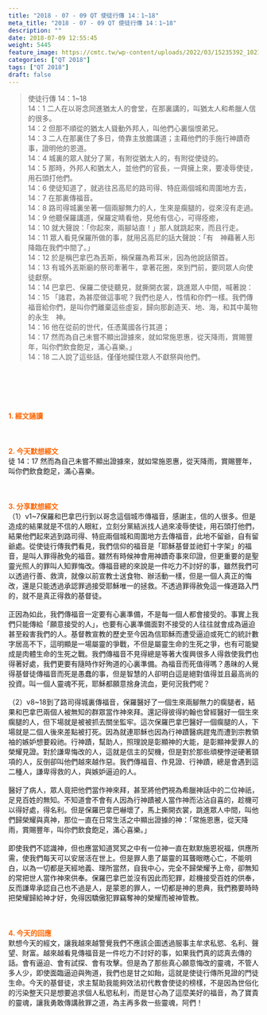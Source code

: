 ```yaml
---
title: "2018 - 07 - 09 QT 使徒行傳 14：1~18"
meta_title: "2018 - 07 - 09 QT 使徒行傳 14：1~18"
description: ""
date: 2018-07-09 12:55:45
weight: 5445
feature_image: https://cmtc.tw/wp-content/uploads/2022/03/15235392_10211799862337740_180693556567566654_o-1.webp
categories: ["QT 2018"]
tags: ["QT 2018"]
draft: false
---
```


<blockquote>使徒行傳 14：1~18<br />
14：1 二人在以哥念同進猶太人的會堂，在那裏講的，叫猶太人和希臘人信的很多。<br />
14：2 但那不順從的猶太人聳動外邦人，叫他們心裏惱恨弟兄。<br />
14：3 二人在那裏住了多日，倚靠主放膽講道；主藉他們的手施行神蹟奇事，證明他的恩道。<br />
14：4 城裏的眾人就分了黨，有附從猶太人的，有附從使徒的。<br />
14：5 那時，外邦人和猶太人，並他們的官長，一齊擁上來，要凌辱使徒，用石頭打他們。<br />
14：6 使徒知道了，就逃往呂高尼的路司得、特庇兩個城和周圍地方去，<br />
14：7 在那裏傳福音。<br />
14：8 路司得城裏坐著一個兩腳無力的人，生來是瘸腿的，從來沒有走過。<br />
14：9 他聽保羅講道，保羅定睛看他，見他有信心，可得痊癒，<br />
14：10 就大聲說：「你起來，兩腳站直！」那人就跳起來，而且行走。<br />
14：11 眾人看見保羅所做的事，就用呂高尼的話大聲說：「有　神藉著人形降臨在我們中間了。」<br />
14：12 於是稱巴拿巴為丟斯，稱保羅為希耳米，因為他說話領首。<br />
14：13 有城外丟斯廟的祭司牽著牛，拿著花圈，來到門前，要同眾人向使徒獻祭。<br />
14：14 巴拿巴、保羅二使徒聽見，就撕開衣裳，跳進眾人中間，喊著說：<br />
14：15 「諸君，為甚麼做這事呢？我們也是人，性情和你們一樣。我們傳福音給你們，是叫你們離棄這些虛妄，歸向那創造天、地、海，和其中萬物的永生　神。<br />
14：16 他在從前的世代，任憑萬國各行其道；<br />
14：17 然而為自己未嘗不顯出證據來，就如常施恩惠，從天降雨，賞賜豐年，叫你們飲食飽足，滿心喜樂。」<br />
14：18 二人說了這些話，僅僅地攔住眾人不獻祭與他們。</blockquote><br />
&nbsp;<br />
<br />
&nbsp;<br />
<br />
<span style="color: #ff6600;"><strong>1. </strong><strong>經文誦讀</strong></span><br />
<br />
<span style="color: #ff6600;"><strong> </strong></span><br />
<br />
<span style="color: #ff6600;"><strong>2. 今天默想</strong><strong>經文<br />
</strong></span>徒 14：17 然而為自己未嘗不顯出證據來，就如常施恩惠，從天降雨，賞賜豐年，叫你們飲食飽足，滿心喜樂。<br />
<br />
&nbsp;<br />
<br />
<span style="color: #ff6600;"><strong>3. 分享默想經文<br />
</strong></span>（1）v1~7保羅和巴拿巴行到以哥念這個城市傳福音，感謝主，信的人很多。但是造成的結果就是不信的人眼紅，立刻分黨結派找人過來凌辱使徒，用石頭打他們，結果他們起來逃到路司得、特庇兩個城和周圍地方去傳福音，此地不留爺，自有留爺處。從使徒行傳我們看見，我們信仰的福音是「耶穌基督並祂釘十字架」的福音，是叫人罪得赦免的福音。雖然有時候神會用神蹟奇事來印證，但更重要的是聖靈光照人的罪叫人知罪悔改。傳福音總的來說是一件吃力不討好的事，雖然我們可以透過行善、救濟，就像以前宣教士送食物、辦活動一樣，但是一個人真正的悔改，還是只能透過承認罪過接受耶穌唯一的拯救。不透過罪得赦免這一條道路入門的，就不是真正得救的基督徒。<br />
<br />
正因為如此，我們傳福音一定要有心裏準備，不是每一個人都會接受的。事實上我們只能傳給「願意接受的人」，也要有心裏準備面對不接受的人往往就會成為逼迫甚至殺害我們的人。基督教宣教的歷史至今因為信耶穌而遭受逼迫或死亡的統計數字居高不下，這明顯是一場屬靈的爭戰，不但是屬靈生命的生死之爭，也有可能變成是肉體生命的生死之戰。我們傳福音不見得總是等著大復興很多人得救使我們也得著好處，我們更要有隨時作好殉道的心裏準備。為福音而死值得嗎？愚昧的人覺得基督徒傳福音而死是愚蠢的事，但是智慧的人卻明白這是絕對值得並且最高尚的投資。叫一個人靈魂不死，耶穌都願意捨身流血，更何況我們呢？<br />
<br />
（2）v8~18到了路司得城裏傳福音，保羅醫好了一個生來兩腳無力的瘸腿者，結果和巴拿巴兩個人被無知的群眾當作神來拜。還記得彼得約翰也曾經醫好一個生來瘸腿的人，但下場就是被被抓去關坐監牢。這次保羅巴拿巴醫好一個瘸腿的人，下場就是二個人後來差點被打死。因為就連耶穌也因為行神蹟醫病趕鬼而遭到宗教領袖的嫉妒想要殺祂。行神蹟，幫助人，照理說是彰顯神的大能，是彰顯神愛罪人的榮耀見證。對於謙卑悔改的人，這就是信主的契機，但是對於那些頑梗悖逆硬著頸項的人，反倒卻叫他們越來越作惡。我們傳福音、作見證、行神蹟，總是會遇到這二種人，謙卑得救的人，與嫉妒逼迫的人。<br />
<br />
醫好了病人，眾人竟把他們當作神來拜，甚至將他們視為希臘神話中的二位神祇，足見百姓的無知。不知道會不會有人因為行神蹟被人當作神而沾沾自喜的，趁機可以得好處，得名利。但是保羅巴拿巴嚇壞了，馬上撕開衣裳，跳進眾人中間，叫他們歸榮耀與真神，那位一直在日常生活之中顯出證據的神：「常施恩惠，從天降雨，賞賜豐年，叫你們飲食飽足，滿心喜樂。」<br />
<br />
即使我們不認識神，但也應當知道冥冥之中有一位神一直在默默施恩祝福，供應所需，使我們每天可以安居活在世上。但是罪人患了屬靈的耳聾眼瞎心亡，不能明白，以為一切都是天經地義、理所當然，自我中心，完全不歸榮耀予上帝，卻無知的常把世人當作神來供奉。保羅巴拿巴並沒有因此而犯罪，趁機接受百姓的供奉，反而謙卑承認自己也不過是人，是蒙恩的罪人，一切都是神的恩典，我們務要時時把榮耀歸給神才好，免得因驕傲犯罪竊奪神的榮耀而被神管教。<br />
<br />
&nbsp;<br />
<br />
<span style="color: #ff6600;"><strong>4. 今天的回應<br />
</strong></span>默想今天的經文，讓我越來越警覺我們不應該企圖透過服事主牟求私慾、名利、聲望、財富。越來越看見傳福音是一件吃力不討好的事，如果我們真的認真去傳的話。會有逼迫、會有試探、會有攻擊。但是為了那些真心願意悔改的靈魂，不管人多人少，即使面臨逼迫與殉道，我們也是甘之如飴，這就是使徒行傳所見證的門徒生命。今天的基督徒，求主幫助我能夠效法初代教會使徒的榜樣，不是因為世俗化的污染整天只是想要追求個人私慾私利，而是甘心為了這麼美好的福音，為了寶貴的靈魂，讓我勇敢傳講赦罪之道，為主再多救一些靈魂，阿們！
        